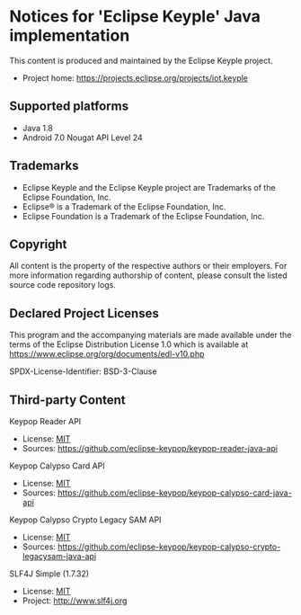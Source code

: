 # Notices for 'Eclipse Keyple' Java implementation

This content is produced and maintained by the Eclipse Keyple project.

* Project home: https://projects.eclipse.org/projects/iot.keyple
 
## Supported platforms

* Java 1.8
* Android 7.0 Nougat API Level 24

## Trademarks
 
* Eclipse Keyple and the Eclipse Keyple project are Trademarks of the Eclipse Foundation, Inc.
* Eclipse® is a Trademark of the Eclipse Foundation, Inc.
* Eclipse Foundation is a Trademark of the Eclipse Foundation, Inc.
 
## Copyright

All content is the property of the respective authors or their employers.
For more information regarding authorship of content, please consult the
listed source code repository logs.

## Declared Project Licenses

This program and the accompanying materials are made available under the terms
of the Eclipse Distribution License 1.0 which is available at
https://www.eclipse.org/org/documents/edl-v10.php

SPDX-License-Identifier: BSD-3-Clause
   
## Third-party Content

Keypop Reader API

* License: [MIT](https://opensource.org/licenses/MIT)
* Sources: https://github.com/eclipse-keypop/keypop-reader-java-api

Keypop Calypso Card API

* License: [MIT](https://opensource.org/licenses/MIT)
* Sources: https://github.com/eclipse-keypop/keypop-calypso-card-java-api

Keypop Calypso Crypto Legacy SAM API

* License: [MIT](https://opensource.org/licenses/MIT)
* Sources: https://github.com/eclipse-keypop/keypop-calypso-crypto-legacysam-java-api

SLF4J Simple (1.7.32)

* License: [MIT](https://spdx.org/licenses/MIT.html)
* Project: http://www.slf4j.org